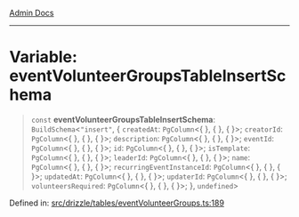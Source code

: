 [Admin Docs](/)

***

# Variable: eventVolunteerGroupsTableInsertSchema

> `const` **eventVolunteerGroupsTableInsertSchema**: `BuildSchema`\<`"insert"`, \{ `createdAt`: `PgColumn`\<\{ \}, \{ \}, \{ \}\>; `creatorId`: `PgColumn`\<\{ \}, \{ \}, \{ \}\>; `description`: `PgColumn`\<\{ \}, \{ \}, \{ \}\>; `eventId`: `PgColumn`\<\{ \}, \{ \}, \{ \}\>; `id`: `PgColumn`\<\{ \}, \{ \}, \{ \}\>; `isTemplate`: `PgColumn`\<\{ \}, \{ \}, \{ \}\>; `leaderId`: `PgColumn`\<\{ \}, \{ \}, \{ \}\>; `name`: `PgColumn`\<\{ \}, \{ \}, \{ \}\>; `recurringEventInstanceId`: `PgColumn`\<\{ \}, \{ \}, \{ \}\>; `updatedAt`: `PgColumn`\<\{ \}, \{ \}, \{ \}\>; `updaterId`: `PgColumn`\<\{ \}, \{ \}, \{ \}\>; `volunteersRequired`: `PgColumn`\<\{ \}, \{ \}, \{ \}\>; \}, `undefined`\>

Defined in: [src/drizzle/tables/eventVolunteerGroups.ts:189](https://github.com/Sourya07/talawa-api/blob/cfbd515d04ffba748b09232a33807f1845dd1878/src/drizzle/tables/eventVolunteerGroups.ts#L189)
